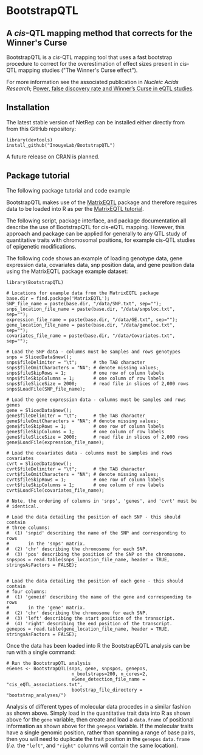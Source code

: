 # BootstrapQTL
## A *cis*-QTL mapping method that corrects for the Winner's Curse

BootstrapQTL is a *cis*-QTL mapping tool that uses a fast bootstrap procedure 
to correct for the overestimation of effect sizes present in  *cis*-QTL 
mapping studies ("The Winner's Curse effect").

For more information see the associated publication in *Nucleic Acids Research*; [Power, false discovery rate and Winner’s Curse in eQTL studies](https://doi.org/10.1093/nar/gky780).

## Installation

The latest stable version of NetRep can be installed either directly from
from this GitHub repository:

```{r}
library(devtools)
install_github("InouyeLab/BootstrapQTL")
```

A future release on CRAN is planned.

## Package tutorial

The following package tutorial and code example

BootstrapQTL makes use of the [MatrixEQTL](http://www.bios.unc.edu/research/genomic_software/Matrix_eQTL/)
package and therefore requires data to be loaded into R as per the 
[MatrixEQTL tutorial](http://www.bios.unc.edu/research/genomic_software/Matrix_eQTL/runit.html).

The following script, package interface, and package documentation all
describe the use of BootstrapQTL for cis-eQTL mapping. However, this 
approach and package can be applied for generally to any QTL study of
quantitative traits with chromosomal positions, for example cis-QTL 
studies of epigenetic modifications.

The following code shows an example of loading genotype data, gene 
expression data, covariates data, snp position data, and gene position
data using the MatrixEQTL package example dataset:

```{r}
library(BootstrapQTL)

# Locations for example data from the MatrixEQTL package
base.dir = find.package('MatrixEQTL');
SNP_file_name = paste(base.dir, "/data/SNP.txt", sep="");
snps_location_file_name = paste(base.dir, "/data/snpsloc.txt", sep="");
expression_file_name = paste(base.dir, "/data/GE.txt", sep="");
gene_location_file_name = paste(base.dir, "/data/geneloc.txt", sep="");
covariates_file_name = paste(base.dir, "/data/Covariates.txt", sep="");

# Load the SNP data - columns must be samples and rows genotypes
snps = SlicedData$new();
snps$fileDelimiter = "\t";      # the TAB character
snps$fileOmitCharacters = "NA"; # denote missing values;
snps$fileSkipRows = 1;          # one row of column labels
snps$fileSkipColumns = 1;       # one column of row labels
snps$fileSliceSize = 2000;      # read file in slices of 2,000 rows
snps$LoadFile(SNP_file_name);

# Load the gene expression data - columns must be samples and rows genes
gene = SlicedData$new();
gene$fileDelimiter = "\t";      # the TAB character
gene$fileOmitCharacters = "NA"; # denote missing values;
gene$fileSkipRows = 1;          # one row of column labels
gene$fileSkipColumns = 1;       # one column of row labels
gene$fileSliceSize = 2000;      # read file in slices of 2,000 rows
gene$LoadFile(expression_file_name);

# Load the covariates data - columns must be samples and rows covariates
cvrt = SlicedData$new();
cvrt$fileDelimiter = "\t";      # the TAB character
cvrt$fileOmitCharacters = "NA"; # denote missing values;
cvrt$fileSkipRows = 1;          # one row of column labels
cvrt$fileSkipColumns = 1;       # one column of row labels
cvrt$LoadFile(covariates_file_name);

# Note, the ordering of columns in 'snps', 'genes', and 'cvrt' must be
# identical.

# Load the data detailing the position of each SNP - this should contain
# three columns: 
#  (1) 'snpid' describing the name of the SNP and corresponding to rows 
#       in the 'snps' matrix.
#  (2) 'chr' describing the chromosome for each SNP.
#  (3) 'pos' describing the position of the SNP on the chromosome.
snpspos = read.table(snps_location_file_name, header = TRUE, stringsAsFactors = FALSE);


# Load the data detailing the position of each gene - this should contain
# four columns:
#  (1) 'geneid' describing the name of the gene and corresponding to rows 
#       in the 'gene' matrix.
#  (2) 'chr' describing the chromosome for each SNP.
#  (3) 'left' describing the start position of the transcript.
#  (4) 'right' describing the end position of the transcript.
genepos = read.table(gene_location_file_name, header = TRUE, stringsAsFactors = FALSE);
```

Once the data has been loaded into R the BootstrapEQTL analysis can be
run with a single command:

```{r}
# Run the BootstrapQTL analysis
eGenes <- BootstrapQTL(snps, gene, snpspos, genepos,
                        n_bootstraps=200, n_cores=2,
                        eGene_detection_file_name = "cis_eQTL_associations.txt",
                        bootstrap_file_directory = "bootstrap_analyses/")
```

Analysis of different types of  molecular data procedes in a similar 
fashion as shown above. Simply load in the quantitative trait data into 
R as shown above for the `gene` variable, then create and load a 
`data.frame` of positional information as shown above for the `genepos`
variable. If the molecular traits have a single genomic position, rather
than spanning a range of base pairs, then you will need to duplicate 
the trait position in the `genepos` `data.frame` (*i.e.* the `"left"`,
and `"right"` columns will contain the same location).
